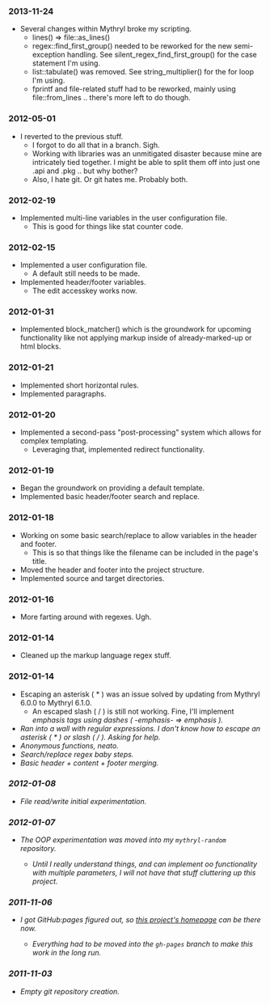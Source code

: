 ### 2013-11-24

  - Several changes within Mythryl broke my scripting.
    - lines()  =>  file::as_lines()
    - regex::find_first_group()  needed to be reworked for the new semi-exception handling.  See  silent_regex_find_first_group()  for the case statement I'm using.
    - list::tabulate()  was removed.  See  string_multiplier()  for the for loop I'm using.
    - fprintf  and file-related stuff had to be reworked, mainly using  file::from_lines  .. there's more left to do though.


### 2012-05-01

  - I reverted to the previous stuff.
    - I forgot to do all that in a branch.  Sigh.
    - Working with libraries was an unmitigated disaster because mine are intricately tied together.  I might be able to split them off into just one .api and .pkg .. but why bother?
    - Also, I hate git.  Or git hates me.  Probably both.


### 2012-02-19

  - Implemented multi-line variables in the user configuration file.
    - This is good for things like stat counter code.


### 2012-02-15

  - Implemented a user configuration file.
    - A default still needs to be made.
  - Implemented header/footer variables.
    - The edit accesskey works now.


### 2012-01-31

  - Implemented block_matcher() which is the groundwork for upcoming functionality like not applying markup inside of already-marked-up or html blocks.


### 2012-01-21

  - Implemented short horizontal rules.
  - Implemented paragraphs.


### 2012-01-20

  - Implemented a second-pass "post-processing" system which allows for complex templating.
    - Leveraging that, implemented redirect functionality.


### 2012-01-19

  - Began the groundwork on providing a default template.
  - Implemented basic header/footer search and replace.


### 2012-01-18

  - Working on some basic search/replace to allow variables in the header and footer.
    - This is so that things like the filename can be included in the page's title.
  - Moved the header and footer into the project structure.
  - Implemented source and target directories.


### 2012-01-16

  - More farting around with regexes.  Ugh.


### 2012-01-14

  - Cleaned up the markup language regex stuff.


### 2012-01-14

  - Escaping an asterisk ( * ) was an issue solved by updating from Mythryl 6.0.0 to Mythryl 6.1.0.
    - An escaped slash ( / ) is still not working.  Fine, I'll implement <em> emphasis tags using dashes ( -emphasis- => <em>emphasis</em> ).
  - Ran into a wall with regular expressions.  I don't know how to escape an asterisk ( * ) or slash ( / ).  Asking for help.
  - Anonymous functions, neato.
  - Search/replace regex baby steps.
  - Basic header + content + footer merging.


### 2012-01-08

  - File read/write initial experimentation.


### 2012-01-07

  - The OOP experimentation was moved into my `mythryl-random` repository.

    - Until I really understand things, and can implement oo functionality with multiple parameters, I will not have that stuff cluttering up this project.


### 2011-11-06

  - I got GitHub:pages figured out, so [this project's homepage](http://spiralofhope.github.com/mythryl-compiled-website/index.html) can be there now.

    - Everything had to be moved into the `gh-pages` branch to make this work in the long run.


### 2011-11-03

  - Empty git repository creation.
